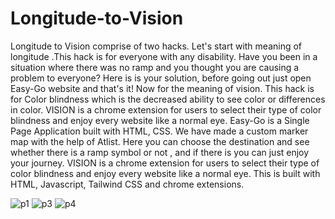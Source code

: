 # Longitude-to-Vision
Longitude to Vision comprise of two hacks. Let's start with meaning of longitude .This hack is for everyone with any disability. Have you been in a situation where there was no ramp and you thought you are causing a problem to everyone? Here is is your solution, before going out just open Easy-Go website and that's it! Now for the meaning of vision. This hack is for Color blindness which is the decreased ability to see color or differences in color. VISION is a chrome extension for users to select their type of color blindness and enjoy every website like a normal eye.  Easy-Go is a Single Page Application built with HTML, CSS. We have made a custom marker map with the help of Atlist. Here you can choose the destination and see whether there is a ramp symbol or not , and if there is you can just enjoy your journey. VISION is a chrome extension for users to select their type of color blindness and enjoy every website like a normal eye. This is built with HTML, Javascript, Tailwind CSS and chrome extensions.




![p1](https://user-images.githubusercontent.com/59294090/120080250-9aa4f100-c0d5-11eb-9e43-e2cad267d28e.PNG)
![p3](https://user-images.githubusercontent.com/59294090/120080256-9f69a500-c0d5-11eb-9749-628fdecb3488.PNG)
![p4](https://user-images.githubusercontent.com/59294090/120080257-a1336880-c0d5-11eb-9fa6-58c4c223c58c.PNG)
